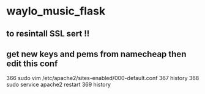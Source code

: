 # waylo_music_flask

## to resintall SSL sert !! 
## get new keys and pems from namecheap then edit this conf 
  366  sudo vim /etc/apache2/sites-enabled/000-default.conf
  367  history
  368  sudo service apache2 restart
  369  history
